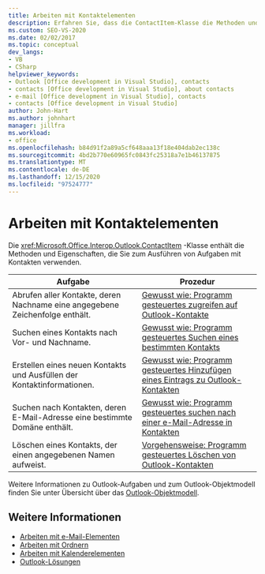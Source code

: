 ```yaml
---
title: Arbeiten mit Kontaktelementen
description: Erfahren Sie, dass die ContactItem-Klasse die Methoden und Eigenschaften enthält, die Sie zum Ausführen von Aufgaben mit Kontakten verwenden.
ms.custom: SEO-VS-2020
ms.date: 02/02/2017
ms.topic: conceptual
dev_langs:
- VB
- CSharp
helpviewer_keywords:
- Outlook [Office development in Visual Studio], contacts
- contacts [Office development in Visual Studio], about contacts
- e-mail [Office development in Visual Studio], contacts
- contacts [Office development in Visual Studio]
author: John-Hart
ms.author: johnhart
manager: jillfra
ms.workload:
- office
ms.openlocfilehash: b84d91f2a89a5cf648aaa13f18e404dab2ec138c
ms.sourcegitcommit: 4bd2b770e60965fc0843fc25318a7e1b46137875
ms.translationtype: MT
ms.contentlocale: de-DE
ms.lasthandoff: 12/15/2020
ms.locfileid: "97524777"
---
```

# <a name="work-with-contact-items"></a>Arbeiten mit Kontaktelementen
  Die <xref:Microsoft.Office.Interop.Outlook.ContactItem> -Klasse enthält die Methoden und Eigenschaften, die Sie zum Ausführen von Aufgaben mit Kontakten verwenden.

|Aufgabe|Prozedur|
|----------|---------------|
|Abrufen aller Kontakte, deren Nachname eine angegebene Zeichenfolge enthält.|[Gewusst wie: Programm gesteuertes zugreifen auf Outlook-Kontakte](../vsto/how-to-programmatically-access-outlook-contacts.md)|
|Suchen eines Kontakts nach Vor- und Nachname.|[Gewusst wie: Programm gesteuertes Suchen eines bestimmten Kontakts](../vsto/how-to-programmatically-search-for-a-specific-contact.md)|
|Erstellen eines neuen Kontakts und Ausfüllen der Kontaktinformationen.|[Gewusst wie: Programm gesteuertes Hinzufügen eines Eintrags zu Outlook-Kontakten](../vsto/how-to-programmatically-add-an-entry-to-outlook-contacts.md)|
|Suchen nach Kontakten, deren E-Mail-Adresse eine bestimmte Domäne enthält.|[Gewusst wie: Programm gesteuertes suchen nach einer e-Mail-Adresse in Kontakten](../vsto/how-to-programmatically-search-for-an-e-mail-address-in-contacts.md)|
|Löschen eines Kontakts, der einen angegebenen Namen aufweist.|[Vorgehensweise: Programm gesteuertes Löschen von Outlook-Kontakten](../vsto/how-to-programmatically-delete-outlook-contacts.md)|

 Weitere Informationen zu Outlook-Aufgaben und zum Outlook-Objektmodell finden Sie unter Übersicht über das [Outlook-Objektmodell](../vsto/outlook-object-model-overview.md).

## <a name="see-also"></a>Weitere Informationen
- [Arbeiten mit e-Mail-Elementen](../vsto/working-with-mail-items.md)
- [Arbeiten mit Ordnern](../vsto/working-with-folders.md)
- [Arbeiten mit Kalenderelementen](../vsto/working-with-calendar-items.md)
- [Outlook-Lösungen](../vsto/outlook-solutions.md)

